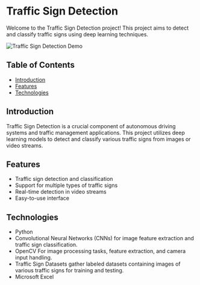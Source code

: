 # Traffic Sign Detection

Welcome to the Traffic Sign Detection project! This project aims to detect and classify traffic signs using deep learning techniques.

![Traffic Sign Detection Demo]([demo.gif](https://www.google.com/url?sa=i&url=https%3A%2F%2Fgithub.com%2FBalakishan77%2Fyolov5_custom_trained_traffic_sign_detector&psig=AOvVaw0SWt0O6oKgKfsSA0Dl34sw&ust=1712152995479000&source=images&cd=vfe&opi=89978449&ved=0CBEQjRxqFwoTCLje7IrZo4UDFQAAAAAdAAAAABAR))

## Table of Contents
- [Introduction](#introduction)
- [Features](#features)
- [Technologies](#technologies)

## Introduction
Traffic Sign Detection is a crucial component of autonomous driving systems and traffic management applications. This project utilizes deep learning models to detect and classify various traffic signs from images or video streams.

## Features
- Traffic sign detection and classification
- Support for multiple types of traffic signs
- Real-time detection in video streams
- Easy-to-use interface

## Technologies
- Python
- Convolutional Neural Networks (CNNs) for image feature extraction and traffic sign classification.
- OpenCV For image processing tasks, feature extraction, and camera input handling.
- Traffic Sign Datasets gather labeled datasets containing images of various traffic signs for training and testing.
- Microsoft Excel
